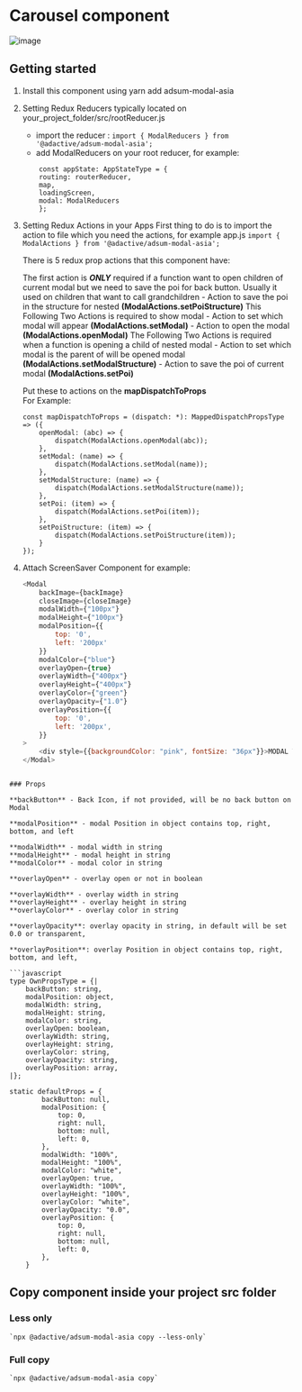 # Carousel component

![image](https://user-images.githubusercontent.com/5297278/40351912-38f849c8-5db6-11e8-8690-8198ca33bad4.pnghttps://user-images.githubusercontent.com/5297278/40352018-82424548-5db6-11e8-838b-a0b4e64bc921.png)

## Getting started

1. Install this component using
    yarn add adsum-modal-asia
2. Setting Redux Reducers
    typically located on your_project_folder/src/rootReducer.js
    - import the reducer : 
    ```import { ModalReducers } from '@adactive/adsum-modal-asia';```
    - add ModalReducers on your root reducer, for example:
    ```
        const appState: AppStateType = {
        routing: routerReducer,
        map,
        loadingScreen,
        modal: ModalReducers
        };
    ```
3. Setting Redux Actions in your Apps
    First thing to do is to import the action to file which you need the actions, for example app.js
    ```import { ModalActions } from '@adactive/adsum-modal-asia';```

    There is 5 redux prop actions that this component have:

    The first action is ***ONLY*** required if a function want to open children of current modal but we need to save the poi for back button. Usually it used on children that want to call grandchildren
        - Action to save the poi in the structure for nested
        **(ModalActions.setPoiStructure)**
    This Following Two Actions is required to show modal
        - Action to set which modal will appear
        **(ModalActions.setModal)**
        - Action to open the modal
        **(ModalActions.openModal)**
    The Following Two Actions is required when a function is opening a child of nested modal
        - Action to set which modal is the parent of will be opened modal
        **(ModalActions.setModalStructure)**
        - Action to save the poi of current modal
        **(ModalActions.setPoi)**

    Put these to actions on the **mapDispatchToProps**  
    For Example:
    
    ```
    const mapDispatchToProps = (dispatch: *): MappedDispatchPropsType => ({
        openModal: (abc) => {
            dispatch(ModalActions.openModal(abc));
        },
        setModal: (name) => {
            dispatch(ModalActions.setModal(name));
        },
        setModalStructure: (name) => {
            dispatch(ModalActions.setModalStructure(name));
        },
        setPoi: (item) => {
            dispatch(ModalActions.setPoi(item));
        },
        setPoiStructure: (item) => {
            dispatch(ModalActions.setPoiStructure(item));
        }
    });
    ```

4. Attach ScreenSaver Component
    for example:
    ```javascript
    <Modal  
        backImage={backImage}
        closeImage={closeImage}
        modalWidth={"100px"}
        modalHeight={"100px"}
        modalPosition={{
            top: '0',
            left: '200px'
        }}
        modalColor={"blue"}
        overlayOpen={true}
        overlayWidth={"400px"}
        overlayHeight={"400px"}
        overlayColor={"green"}
        overlayOpacity={"1.0"}
        overlayPosition={{
            top: '0',
            left: '200px',
        }}
    >
        <div style={{backgroundColor: "pink", fontSize: "36px"}}>MODAL THREE</div>
    </Modal>
```

### Props

**backButton** - Back Icon, if not provided, will be no back button on Modal

**modalPosition** - modal Position in object contains top, right, bottom, and left

**modalWidth** - modal width in string
**modalHeight** - modal height in string
**modalColor** - modal color in string

**overlayOpen** - overlay open or not in boolean

**overlayWidth** - overlay width in string
**overlayHeight** - overlay height in string
**overlayColor** - overlay color in string

**overlayOpacity**: overlay opacity in string, in default will be set 0.0 or transparent,

**overlayPosition**: overlay Position in object contains top, right, bottom, and left,
 
```javascript
type OwnPropsType = {|
    backButton: string,
    modalPosition: object,
    modalWidth: string,
    modalHeight: string,
    modalColor: string,
    overlayOpen: boolean,
    overlayWidth: string,
    overlayHeight: string,
    overlayColor: string,
    overlayOpacity: string,
    overlayPosition: array,
|};

static defaultProps = {
        backButton: null,
        modalPosition: {
            top: 0,
            right: null,
            bottom: null,
            left: 0,
        },
        modalWidth: "100%",
        modalHeight: "100%",
        modalColor: "white",
        overlayOpen: true,
        overlayWidth: "100%",
        overlayHeight: "100%",
        overlayColor: "white",
        overlayOpacity: "0.0",
        overlayPosition: {
            top: 0,
            right: null,
            bottom: null,
            left: 0,
        },
    }
```


## Copy component inside your project src folder  

### Less only
    `npx @adactive/adsum-modal-asia copy --less-only`
    
### Full copy
    `npx @adactive/adsum-modal-asia copy`
